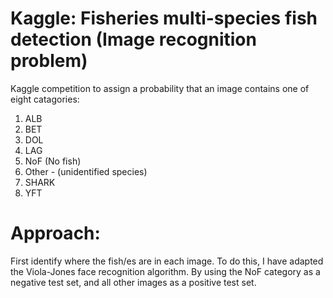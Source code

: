 # Kaggle: Fisheries multi-species fish detection (Image recognition problem)

Kaggle competition to assign a probability that an image contains one of eight catagories:

1. ALB
2. BET
3. DOL
4. LAG
5. NoF (No fish)
6. Other - (unidentified species)
7. SHARK
8. YFT

# Approach:

First identify where the fish/es are in each image. To do this, I have adapted the Viola-Jones face recognition algorithm. By using the NoF category as a negative test set, and all other images as a positive test set.
